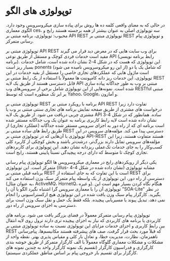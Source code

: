 # توپولوژی های الگو

در حالی که به معنای واقعی کلمه ده ها روش برای پیاده سازی میکروسرویس وجود دارد. الگوی معماری ces، سه توپولوژی اصلی به عنوان بیشتر از همه برجسته هستند رایج و محبوب: توپولوژی، برنامه مبتنی بر API REST توپولوژی مبتنی بر REST و توپولوژی پیام رسانی متمرکز.

توپولوژی مبتنی بر API REST برای وب سایت هایی که در معرض دید قرار می گیرند مفید است خدمات فردی کوچک و مستقل از طریق نوعی API (رابط برنامه نویسی برنامه). این توپولوژی که هست که در شکل 4-2 نشان داده شده است، شامل خدمات بسیار ریز است ponents (از این رو میکروسرویس نامیده می شود) که شامل یک یا دو است ماژول هایی که عملکردهای تجاری خاصی را مستقل از بقیه خدمات در این توپولوژی، این خدمات ریز دانه کامپوننت ها معمولاً با استفاده از یک رابط مبتنی بر REST قابل دسترسی هستند از طریق یک لایه API مبتنی بر وب به طور جداگانه پیاده سازی شده است. نمونه‌هایی از این توپولوژی شامل برخی از سرویس‌های وب RESTful مبتنی بر ابر تک منظوره است که توسط Yahoo، Google، و آمازون.

توپولوژی مبتنی بر REST برنامه با رویکرد مبتنی بر API REST تفاوت دارد زیرا درخواست های مشتری از طریق صفحه نمایش برنامه های تجاری سنتی مبتنی بر وب یا مشتری چربی دریافت می شود. از طریق یک لایه API ساده. همانطور که در شکل 4-3 نشان داده شده است لایه رابط کاربری برنامه به عنوان یک وب جداگانه مستقر شده است برنامه ای که از راه دور به اجزای سرویس مستقر شده جداگانه (عملکرد تجاری) از طریق رابط های ساده مبتنی بر REST دسترسی پیدا می کند. مؤلفه‌های سرویس در این توپولوژی با آن‌هایی که در توپولوژی مبتنی بر API-REST هستند متفاوت هستند، زیرا این مؤلفه‌های سرویس تمایل دارند بزرگ‌تر، درشت‌تر باشند و بخش کوچکی از کاربرد کلی کسب‌وکار را به جای خدمات تک‌عملی ریزدانه نشان دهند. این توپولوژی برای کاربردهای تجاری کوچک تا متوسط که دارای درجه پیچیدگی نسبتاً پایینی هستند، رایج است.

یکی دیگر از رویکردهای رایج در معماری میکروسرویس ها الگو توپولوژی پیام رسانی متمرکز است. این توپولوژی (illus- نشان داده شده در شکل 4-4) مشابه توپولوژی برنامه قبلی مبتنی بر REST است با این تفاوت که به جای استفاده از REST برای دسترسی از راه دور، این توپولوژی از یک واسطه پیام متمرکز سبک وزن استفاده می کند (به عنوان مثال، ActiveMQ، HornetQ، و غیره). هنگام نگاه کردن بسیار مهم است این توپولوژی آن را با معماری سرویس گرا اشتباه نگیرد الگو یا آن را "SOA-Lite" در نظر بگیرید. کارگزار پیام سبک وزن یافت شده در این توپولوژی هیچ ارکستراسیونی را انجام نمی دهد، تبدیل پیوند یا مسیریابی پیچیده. بلکه فقط یک حمل و نقل سبک وزن است برای دسترسی به اجزای سرویس از راه دور.

توپولوژی پیام رسانی متمرکز معمولاً در فضای بزرگتر یافت می شود. برنامه های کاربردی یا برنامه های کاربردی که نیاز به اجزای پیچیده تری دارند ترول روی لایه انتقال بین رابط کاربری و اجزای خدمات مزایای این توپولوژی نسبت به ساده توپولوژی مبتنی بر REST که قبلاً مورد بحث قرار گرفت، صف های پیشرفته هستند مکانیسم‌ها، پیام‌رسانی ناهمزمان، نظارت، مدیریت خطا، و تعادل بار کلی و مقیاس پذیری بهتر. نقطه واحد از مشکلات و مشکلات معماري گلوگاه معمولاً با الف کارگزار متمرکز از طریق خوشه بندی کارگزاری و فدراسیون کارگزار (تقسیم یک نمونه کارگزار واحد به چندین نمونه های کارگزار برای تقسیم بار خروجی پیام بر اساس مناطق عملکردی سیستم).
